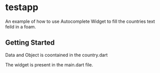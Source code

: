 # testapp

An example of how to use Autocomplete Widget to fill the countries text feild in a foam.

## Getting Started

Data and Object is coontained in the country.dart

The widget is present in the main.dart file.